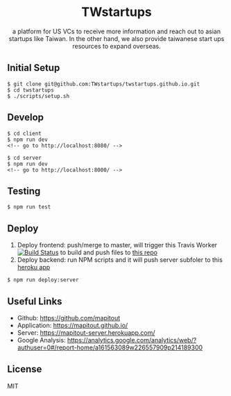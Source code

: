 
<div align="center">
  <!-- <img src='https://github.com/mapitout/design/blob/master/assets/logo.png?raw=true' width='120px' alt='mapitout-logo.png'/> -->
  <h1>TWstartups</h1>
  <p>
    a platform for US VCs to receive more information and reach out to asian startups like Taiwan. In the other hand, we also provide taiwanese start ups resources to expand overseas.
  </p>
</div>


## Initial Setup

```
$ git clone git@github.com:TWstartups/twstartups.github.io.git
$ cd twstartups
$ ./scripts/setup.sh
```

## Develop

```
$ cd client
$ npm run dev
<!-- go to http://localhost:8080/ -->
```

```
$ cd server
$ npm run dev
<!-- go to http://localhost:8000/ -->
```

## Testing

```
$ npm run test
```

## Deploy

1. Deploy frontend: push/merge to master, will trigger this Travis Worker [![Build Status](https://travis-ci.org/mapitout/mapitout.svg?branch=master)](https://travis-ci.org/mapitout/mapitout) to build and push files to [this repo](https://github.com/mapitout/mapitout.github.io)
2. Deploy backend: run NPM scripts and it will push server subfoler to this [heroku app](https://dashboard.heroku.com/apps/mapitout-server)
  ```
  $ npm run deploy:server
  ```

## Useful Links

- Github: https://github.com/mapitout
- Application: https://mapitout.github.io/
- Server: https://mapitout-server.herokuapp.com/
- Google Analysis: https://analytics.google.com/analytics/web/?authuser=0#/report-home/a161563089w226557909p214189300

## License

MIT

